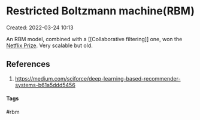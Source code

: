 # Restricted Boltzmann machine(RBM)
Created: 2022-03-24 10:13

An RBM model, combined with a [[Collaborative filtering]] one, won the [Netflix Prize](https://en.wikipedia.org/wiki/Netflix_Prize). Very scalable but old.

## References
1. https://medium.com/sciforce/deep-learning-based-recommender-systems-b61a5ddd5456


#### Tags
#rbm